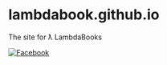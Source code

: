 # lambdabook.github.io
The site for ƛ LambdaBooks

[![Facebook][facebook-image]][facebook-url]

[facebook-url]: https://facebook.com/lambdabooks
[facebook-image]: https://img.shields.io/badge/facebook-lambdabooks-4267b2.svg?style=flat-square